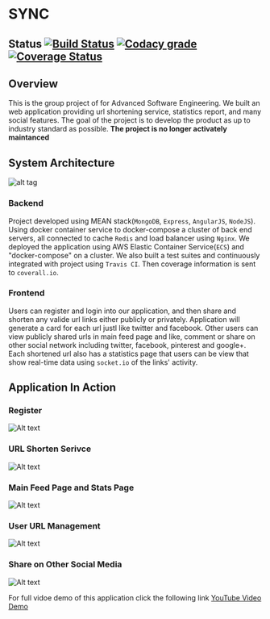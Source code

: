 # SYNC
## Status [![Build Status](https://travis-ci.org/chickenPopcorn/ASE-Group-Project.svg?branch=master)](https://travis-ci.org/chickenPopcorn/ASE-Group-Project) [![Codacy grade](https://img.shields.io/codacy/grade/17ede08ebf51447296922d6f2b1ee83c.svg "Codacy grade")](https://www.codacy.com/app/rxie25/ASE-Group-Project?utm_source=github.com&amp;utm_medium=referral&amp;utm_content=chickenPopcorn/ASE-Group-Project&amp;utm_campaign=Badge_Grade) [![Coverage Status](https://coveralls.io/repos/github/chickenPopcorn/ASE-Group-Project/badge.svg?time=20161216)](https://coveralls.io/github/chickenPopcorn/ASE-Group-Project)

## Overview
This is the group project of for Advanced Software Engineering. We built an web application providing url shortening service, statistics report, and many social features. The goal of the project is to develop the product as up to industry standard as possible. **The project is no longer activately maintanced**

## System Architecture

![alt tag](https://github.com/chickenPopcorn/not-so-tiny-url/blob/master/doc/system.jpg)

### Backend
Project developed using MEAN stack(`MongoDB`, `Express`, `AngularJS`, `NodeJS`). Using docker container service to docker-compose a cluster of back end servers, all connected to cache `Redis` and load balancer using `Nginx`. We deployed the application using AWS Elastic Container Service(`ECS`) and "docker-compose" on a cluster. We also built a test suites and continuously integrated with project using `Travis CI`. Then coverage information is sent to `coverall.io`. 

### Frontend
Users can register and login into our application, and then share and shorten any valide url links either publicly or privately. Application will generate a card for each url justl like twitter and facebook. Other users can view publicly shared urls in main feed page and like, comment or share on other social network including twitter, facebook, pinterest and google+. Each shortened url also has a statistics page that users can be view that show real-time data using `socket.io` of the links' activity.

## Application In Action
### Register
![Alt text](https://github.com/chickenPopcorn/not-so-tiny-url/blob/master/doc/register.gif?raw=true "Application Demo")

### URL Shorten Serivce
![Alt text](https://github.com/chickenPopcorn/not-so-tiny-url/blob/master/doc/shorturl.gif?raw=true "Application Demo")

### Main Feed Page and Stats Page
![Alt text](https://github.com/chickenPopcorn/not-so-tiny-url/blob/master/doc/feed&stats.gif?raw=true "Application Demo")

### User URL Management
![Alt text](https://github.com/chickenPopcorn/not-so-tiny-url/blob/master/doc/urlmgm.gif?raw=true "Application Demo")

### Share on Other Social Media
![Alt text](https://github.com/chickenPopcorn/not-so-tiny-url/blob/master/doc/share.gif?raw=true "Application Demo")




For full vidoe demo of this application click the following link [YouTube Video Demo](https://www.youtube.com/watch?v=jJT55nDVvOA)
